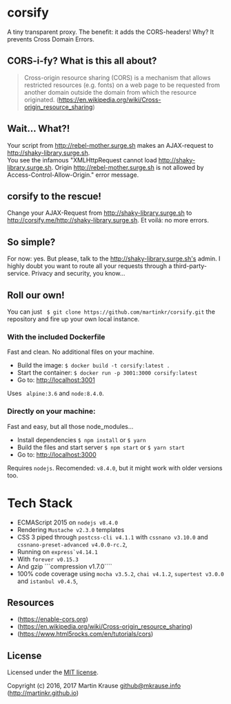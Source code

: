 # corsify
A tiny transparent proxy. The benefit: it adds the CORS-headers! Why? It prevents Cross Domain Errors.

## CORS-i-fy? What is this all about?
 > Cross-origin resource sharing (CORS) is a mechanism that allows restricted resources (e.g. fonts) on a web page to be requested from another domain outside the domain from which the resource originated. (https://en.wikipedia.org/wiki/Cross-origin_resource_sharing)

## Wait… What?!
Your script from http://rebel-mother.surge.sh makes an AJAX-request to http://shaky-library.surge.sh. <br/>
You see the infamous "XMLHttpRequest cannot load http://shaky-library.surge.sh. Origin http://rebel-mother.surge.sh is not allowed by Access-Control-Allow-Origin." error message.

## corsify to the rescue!
Change your AJAX-Request from http://shaky-library.surge.sh to http://corsify.me/http://shaky-library.surge.sh. Et voilá: no more errors.

## So simple?
For now: yes.
But please, talk to the http://shaky-library.surge.sh's admin. I highly doubt you want to route all your requests through a third-party-service. Privacy and security, you know…

## Roll our own!
You can just ``` $ git clone https://github.com/martinkr/corsify.git``` the repository and fire up your own local instance.

### With the included Dockerfile
Fast and clean. No additional files on your machine.
- Build the image: ```$ docker build -t corsify:latest . ```
- Start the container: ```$ docker run -p 3001:3000 corsify:latest```
- Go to: [http://localhost:3001](http://localhost:3001)

Uses ``` alpine:3.6``` and ```node:8.4.0```.


### Directly on your machine:
Fast and easy, but all those node_modules…
- Install dependencies ```$ npm install``` or ```$ yarn ```
- Build the files and start server ```$ npm start``` or ```$ yarn start ```
- Go to: [http://localhost:3000](http://localhost:3000)

Requires ```nodejs```. Recomended: ```v8.4.0```, but it might work with older versions too.

# Tech Stack
- ECMAScript 2015 on ```nodejs v8.4.0```
- Rendering ```Mustache v2.3.0``` templates
- CSS 3 piped through ```postcss-cli v4.1.1``` with ```cssnano v3.10.0``` and ```cssnano-preset-advanced v4.0.0-rc.2```,
- Running on ```express`v4.14.1```
- With ```forever v0.15.3```
- And gzip ```compression v1.7.0````
- 100% code coverage using ```mocha v3.5.2```, ```chai v4.1.2```, ```supertest v3.0.0``` and ```istanbul v0.4.5```,

## Resources
- (https://enable-cors.org)
- (https://en.wikipedia.org/wiki/Cross-origin_resource_sharing)
- (https://www.html5rocks.com/en/tutorials/cors)

## License
Licensed under the [MIT license](http://www.opensource.org/licenses/mit-license.php).

Copyright (c) 2016, 2017 Martin Krause <github@mkrause.info> (http://martinkr.github.io)


